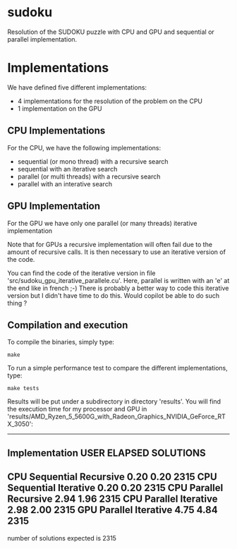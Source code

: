 # sudoku
Resolution of the SUDOKU puzzle with CPU and GPU and sequential or parallel implementation.

# Implementations

We have defined five different implementations:
- 4 implementations for the resolution of the problem on the CPU
- 1 implementation on the GPU

## CPU Implementations

For the CPU, we have the following implementations:
- sequential (or mono thread) with a recursive search
- sequential with an iterative search
- parallel (or multi threads) with a recursive search
- parallel with an interative search

## GPU Implementation

For the GPU we have only one parallel (or many threads) iterative implementation

Note that for GPUs a recursive implementation will often fail due to the amount of
recursive calls. It is then necessary to use an iterative version of the code.

You can find the code of the iterative version in file 'src/sudoku_gpu_iterative_parallele.cu'.
Here, parallel is written with an 'e' at the end like in french ;-)
There is probably a better way to code this iterative version but I didn't have time to
do this. Would copilot be able to do such thing ?

## Compilation and execution

To compile the binaries, simply type:

```
make
```

To run a simple performance test to compare the different implementations, type:

```
make tests
```

Results will be put under a subdirectory in directory 'results'.
You will find the execution time for my processor and GPU in
'results/AMD_Ryzen_5_5600G_with_Radeon_Graphics_NVIDIA_GeForce_RTX_3050':

---------------------------------------------------------------
Implementation           USER  ELAPSED SOLUTIONS
---------------------------------------------------------------
CPU Sequential Recursive 0.20  0.20      2315
CPU Sequential Iterative 0.20  0.20      2315
CPU   Parallel Recursive 2.94  1.96      2315
CPU   Parallel Iterative 2.98  2.00      2315
GPU   Parallel Iterative 4.75  4.84      2315
---------------------------------------------------------------
number of solutions expected is 2315


